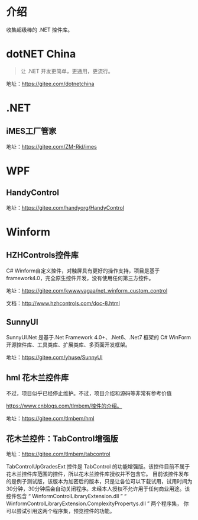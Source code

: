 

# 介绍

收集超级棒的 .NET 控件库。

# dotNET China

> 让 .NET 开发更简单，更通用，更流行。

地址：https://gitee.com/dotnetchina

# .NET

## iMES工厂管家

地址：https://gitee.com/ZM-Rid/imes

# WPF

## HandyControl

地址：https://gitee.com/handyorg/HandyControl

# Winform

## HZHControls控件库

C# Winform自定义控件，对触屏具有更好的操作支持，项目是基于framework4.0，完全原生控件开发，没有使用任何第三方控件。

地址：https://gitee.com/kwwwvagaa/net_winform_custom_control

文档：http://www.hzhcontrols.com/doc-8.html

## SunnyUI

SunnyUI.Net 是基于.Net Framework 4.0+、.Net6、.Net7 框架的 C# WinForm 开源控件库、工具类库、扩展类库、多页面开发框架。

地址：https://gitee.com/yhuse/SunnyUI

## hml 花木兰控件库

不过，项目似乎已经停止维护。不过，项目介绍和源码等非常有参考价值

https://www.cnblogs.com/tlmbem/控件的介绍。

地址：https://gitee.com/tlmbem/hml

## 花木兰控件：TabControl增强版

地址：https://gitee.com/tlmbem/tabcontrol

TabControlUpGradesExt 控件是 TabControl 的功能增强版。该控件目前不属于花木兰控件库范围的控件，所以花木兰控件库授权并不包含它。 目前该控件发布的是例子测试版，该版本为加密后的版本，只是让各位可以下载试用，试用时间为30分钟，30分钟后会自动关闭程序。未经本人授权不允许用于任何商业用途。该控件包含 “ WinformControlLibraryExtension.dll ” “ WinformControlLibraryExtension.ComplexityPropertys.dll ” 两个程序集， 你可以尝试引用这两个程序集，预览控件的功能。
